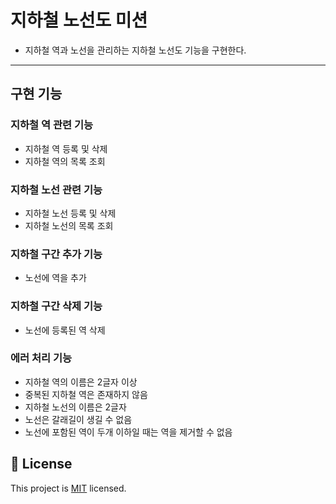 # 지하철 노선도 미션
- 지하철 역과 노선을 관리하는 지하철 노선도 기능을 구현한다.

---
## 구현 기능 
### 지하철 역 관련 기능 
* 지하철 역 등록 및 삭제
* 지하철 역의 목록 조회
### 지하철 노선 관련 기능
* 지하철 노선 등록 및 삭제
* 지하철 노선의 목록 조회
### 지하철 구간 추가 기능
* 노선에 역을 추가
### 지하철 구간 삭제 기능
* 노선에 등록된 역 삭제
### 에러 처리 기능
* 지하철 역의 이름은 2글자 이상
* 중복된 지하철 역은 존재하지 않음
* 지하철 노선의 이름은 2글자
* 노선은 갈래길이 생길 수 없음
* 노선에 포함된 역이 두개 이하일 때는 역을 제거할 수 없음


## 📝 License

This project is [MIT](https://github.com/kth496/java-subway-map-implementation/blob/master/LICENSE.md) licensed.
